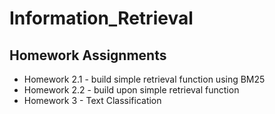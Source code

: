 # Information_Retrieval

## Homework Assignments
- Homework 2.1 - build simple retrieval function using BM25
- Homework 2.2 - build upon simple retrieval function
- Homework 3 - Text Classification
